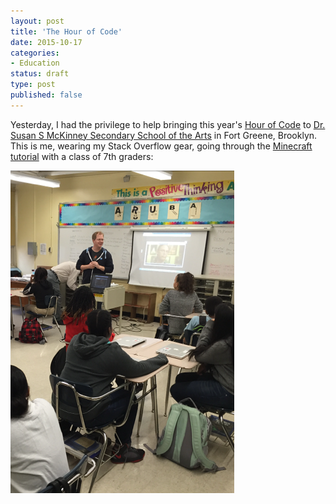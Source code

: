 ```yaml
---
layout: post
title: 'The Hour of Code'
date: 2015-10-17 
categories:
- Education
status: draft
type: post
published: false
---
```


Yesterday, I had the privilege to help bringing this year's [Hour of Code](http://hourofcode.com) to [Dr. Susan S McKinney Secondary School of the Arts](http://www.mckinneyssa.com/) in Fort Greene, Brooklyn. This is me, wearing my Stack Overflow gear, going through the [Minecraft tutorial](http://hourofcode.com/mc) with a class of 7th graders:

<img src="/images/hourofcode1.png" />





<!-- more -->

<!-- Discussion on [Hacker News](https://news.ycombinator.com/item?id=10407121) and [Reddit](https://www.reddit.com/r/programming/comments/3p6u78/what_we_might_have_to_teach_before_computer/). -->


